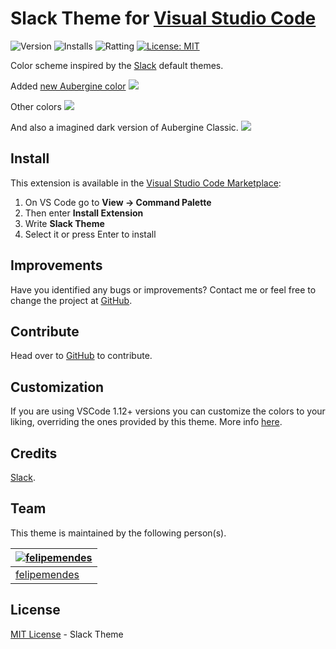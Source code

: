 # Slack Theme for [Visual Studio Code](https://marketplace.visualstudio.com/items?itemName=felipe-mendes.slack-theme)

![Version](https://vsmarketplacebadge.apphb.com/version/felipe-mendes.slack-theme.svg)
![Installs](https://vsmarketplacebadge.apphb.com/installs-short/felipe-mendes.slack-theme.svg)
![Ratting](https://vsmarketplacebadge.apphb.com/rating-short/felipe-mendes.slack-theme.svg)
[![License: MIT](https://img.shields.io/badge/License-MIT-yellow.svg)](https://opensource.org/licenses/MIT)

Color scheme inspired by the [Slack](https://slack.com) default themes.

Added [new Aubergine color](https://slackhq.com/say-hello-new-logo)
![](https://raw.githubusercontent.com/slack-theme/visual-studio-code/master/assets/new-aubergine.png)

Other colors
![](https://raw.githubusercontent.com/slack-theme/visual-studio-code/master/assets/screenshot.png)

And also a imagined dark version of Aubergine Classic.
![](https://raw.githubusercontent.com/slack-theme/visual-studio-code/master/assets/screenshot-dark.png)

## Install

This extension is available in the [Visual Studio Code Marketplace](https://marketplace.visualstudio.com/items?itemName=felipe-mendes.slack-theme):
1. On VS Code go to **View -> Command Palette**
2. Then enter **Install Extension**
3. Write **Slack Theme**
4. Select it or press Enter to install

## Improvements

Have you identified any bugs or improvements? Contact me or feel free to change the project at [GitHub](https://github.com/felipemendes/slack-theme).

## Contribute
Head over to [GitHub](https://github.com/felipemendes/slack-theme) to contribute.

## Customization

If you are using VSCode 1.12+ versions you can customize the colors to your liking, overriding the ones provided by this theme. More info [here](https://code.visualstudio.com/docs/getstarted/theme-color-reference).

## Credits

[Slack](https://github.com/slackhq).

## Team

This theme is maintained by the following person(s).


[![felipemendes](https://avatars2.githubusercontent.com/u/3712089?s=100&v=4)](https://github.com/felipemendes) |
--- |
[felipemendes](https://github.com/felipemendes) |


## License

[MIT License](./License) - Slack Theme


